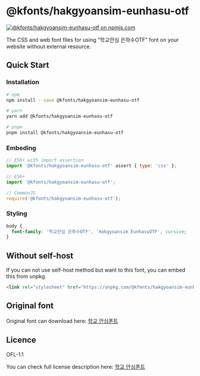 # @kfonts/hakgyoansim-eunhasu-otf

[![@kfonts/hakgyoansim-eunhasu-otf on npmjs.com](https://img.shields.io/npm/v/%40kfonts%2Fhakgyoansim-eunhasu-otf)](https://www.npmjs.com/package/@kfonts/hakgyoansim-eunhasu-otf)

The CSS and web font files for using &OpenCurlyDoubleQuote;학교안심 은하수OTF&CloseCurlyDoubleQuote; font on your website without external resource.

## Quick Start

### Installation

```sh
# npm
npm install --save @kfonts/hakgyoansim-eunhasu-otf

# yarn
yarn add @kfonts/hakgyoansim-eunhasu-otf

# pnpm
pnpm install @kfonts/hakgyoansim-eunhasu-otf
```

### Embeding

```js
// ES6+ with import assertion
import '@kfonts/hakgyoansim-eunhasu-otf' assert { type: 'css' };

// ES6+
import '@kfonts/hakgyoansim-eunhasu-otf';

// CommonJS
require('@kfonts/hakgyoansim-eunhasu-otf');
```

### Styling

```css
body {
  font-family: '학교안심 은하수OTF', 'Hakgyoansim EunhasuOTF', cursive;
}
```

## Without self-host

If you can not use self-host method but want to this font, you can embed this from unpkg.

```html
<link rel="stylesheet" href="https://unpkg.com/@kfonts/hakgyoansim-eunhasu-otf/index.css" />
```

## Original font

Original font can download here: [학교 안심폰트](https://copyright.keris.or.kr/wft/fntDwnld)

## Licence

OFL-1.1

You can check full license description here: [학교 안심폰트](https://copyright.keris.or.kr/wft/fntDwnld)
